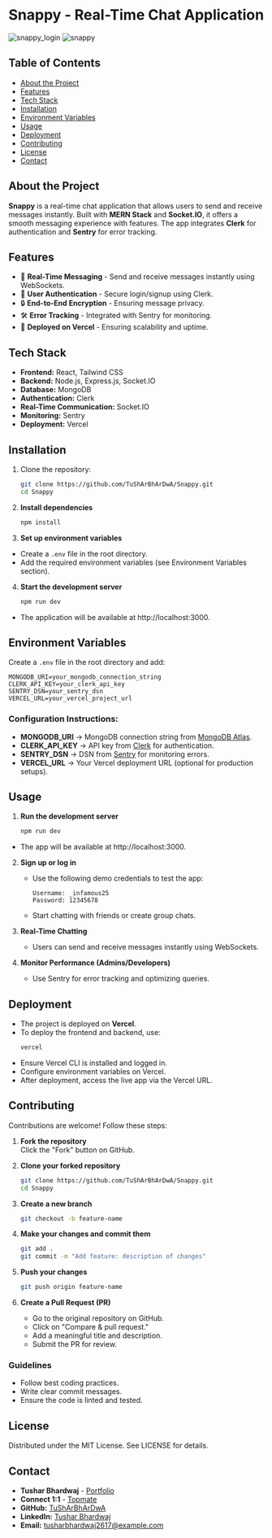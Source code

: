 # Snappy - Real-Time Chat Application
![snappy_login](https://github.com/user-attachments/assets/ba9233ab-07aa-4731-ad32-782c77e6224a)
![snappy](https://github.com/user-attachments/assets/2446835f-8be9-47d6-b637-0072a06500c7)

## Table of Contents
- [About the Project](#about-the-project)
- [Features](#features)
- [Tech Stack](#tech-stack)
- [Installation](#installation)
- [Environment Variables](#environment-variables)
- [Usage](#usage)
- [Deployment](#deployment)
- [Contributing](#contributing)
- [License](#license)
- [Contact](#contact)

## About the Project
**Snappy** is a real-time chat application that allows users to send and receive messages instantly. Built with **MERN Stack** and **Socket.IO**, it offers a smooth messaging experience with features. The app integrates **Clerk** for authentication and **Sentry** for error tracking.

## Features
- 💬 **Real-Time Messaging** - Send and receive messages instantly using WebSockets.
- 🏢 **User Authentication** - Secure login/signup using Clerk.
- 🔒 **End-to-End Encryption** - Ensuring message privacy.
- 🛠 **Error Tracking** - Integrated with Sentry for monitoring.
- 🚀 **Deployed on Vercel** - Ensuring scalability and uptime.

## Tech Stack
- **Frontend:** React, Tailwind CSS
- **Backend:** Node.js, Express.js, Socket.IO
- **Database:** MongoDB
- **Authentication:** Clerk
- **Real-Time Communication:** Socket.IO
- **Monitoring:** Sentry
- **Deployment:** Vercel

## Installation
1. Clone the repository:
   ```sh
   git clone https://github.com/TuShArBhArDwA/Snappy.git
   cd Snappy
   ```
2. **Install dependencies**
   ```sh
   npm install
   ```
3. **Set up environment variables**
- Create a `.env` file in the root directory.
- Add the required environment variables (see Environment Variables section).

4. **Start the development server**
   ```sh
   npm run dev
   ```
- The application will be available at http://localhost:3000.

## Environment Variables
Create a `.env` file in the root directory and add:
```env
MONGODB_URI=your_mongodb_connection_string
CLERK_API_KEY=your_clerk_api_key
SENTRY_DSN=your_sentry_dsn
VERCEL_URL=your_vercel_project_url
```
### Configuration Instructions:
- **MONGODB_URI** → MongoDB connection string from [MongoDB Atlas](https://www.mongodb.com/atlas).
- **CLERK_API_KEY** → API key from [Clerk](https://clerk.dev/) for authentication.
- **SENTRY_DSN** → DSN from [Sentry](https://sentry.io/) for monitoring errors.
- **VERCEL_URL** → Your Vercel deployment URL (optional for production setups).

## Usage
1. **Run the development server**  
   ```sh
   npm run dev
   ```
- The app will be available at http://localhost:3000.

2. **Sign up or log in**
   - Use the following demo credentials to test the app:
     ```
     Username: _infamous25
     Password: 12345678
     ```
   - Start chatting with friends or create group chats.
   
3. **Real-Time Chatting**
   - Users can send and receive messages instantly using WebSockets.
   
4. **Monitor Performance (Admins/Developers)**
   - Use Sentry for error tracking and optimizing queries.

## Deployment
- The project is deployed on **Vercel**.
- To deploy the frontend and backend, use:
  ```sh
  vercel
  ```
- Ensure Vercel CLI is installed and logged in.
- Configure environment variables on Vercel.
- After deployment, access the live app via the Vercel URL.

## Contributing
Contributions are welcome! Follow these steps:

1. **Fork the repository**  
   Click the "Fork" button on GitHub.

2. **Clone your forked repository**  
   ```sh
   git clone https://github.com/TuShArBhArDwA/Snappy.git
   cd Snappy
   ```

3. **Create a new branch**
   ```sh
   git checkout -b feature-name
   ```

4. **Make your changes and commit them**
   ```sh
   git add .
   git commit -m "Add feature: description of changes"
   ```

5. **Push your changes**
   ```sh
   git push origin feature-name
   ```

6. **Create a Pull Request (PR)**
   - Go to the original repository on GitHub.
   - Click on "Compare & pull request."
   - Add a meaningful title and description.
   - Submit the PR for review.

### Guidelines
- Follow best coding practices.
- Write clear commit messages.
- Ensure the code is linted and tested.

## License
Distributed under the MIT License. See LICENSE for details.

## Contact
- **Tushar Bhardwaj** - [Portfolio](https://tushar-bhardwaj.vercel.app/)
- **Connect 1:1** - [Topmate](https://topmate.io/tusharbhardwaj)
- **GitHub:** [TuShArBhArDwA](https://github.com/TuShArBhArDwA)
- **LinkedIn:** [Tushar Bhardwaj](https://www.linkedin.com/in/bhardwajtushar2004/)
- **Email:** [tusharbhardwaj2617@example.com](mailto:tusharbhardwaj2617@example.com)
